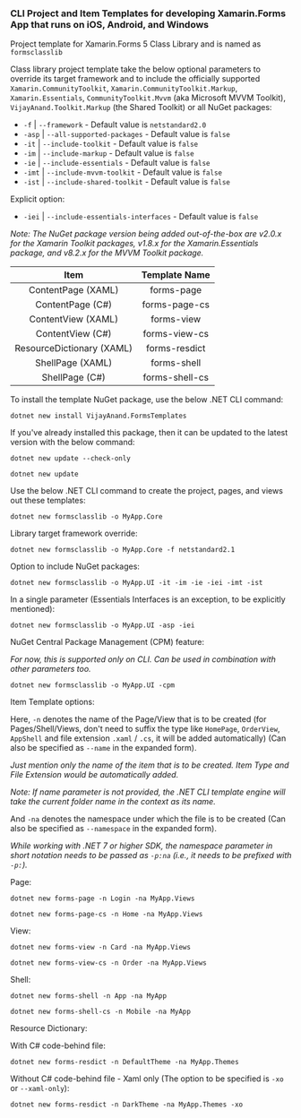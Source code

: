 ### CLI Project and Item Templates for developing Xamarin.Forms App that runs on iOS, Android, and Windows

Project template for Xamarin.Forms 5 Class Library and is named as `formsclasslib`

Class library project template take the below optional parameters to override its target framework and to include the officially supported `Xamarin.CommunityToolkit`, `Xamarin.CommunityToolkit.Markup`, `Xamarin.Essentials`, `CommunityToolkit.Mvvm` (aka Microsoft MVVM Toolkit), `VijayAnand.Toolkit.Markup` (the Shared Toolkit) or all NuGet packages:

* `-f` | `--framework` - Default value is `netstandard2.0`
* `-asp` | `--all-supported-packages` - Default value is `false`
* `-it` | `--include-toolkit` - Default value is `false`
* `-im` | `--include-markup` - Default value is `false`
* `-ie` | `--include-essentials` - Default value is `false`
* `-imt` | `--include-mvvm-toolkit` - Default value is `false`
* `-ist` | `--include-shared-toolkit` - Default value is `false`

Explicit option:

* `-iei` | `--include-essentials-interfaces` - Default value is `false`

*Note: The NuGet package version being added out-of-the-box are v2.0.x for the Xamarin Toolkit packages, v1.8.x for the Xamarin.Essentials package, and v8.2.x for the MVVM Toolkit package.*

|Item|Template Name|
|:---:|:---:|
|ContentPage (XAML)|forms-page|
|ContentPage (C#)|forms-page-cs|
|ContentView (XAML)|forms-view|
|ContentView (C#)|forms-view-cs|
|ResourceDictionary (XAML)|forms-resdict|
|ShellPage (XAML)|forms-shell|
|ShellPage (C#)|forms-shell-cs|

To install the template NuGet package, use the below .NET CLI command:

```shell
dotnet new install VijayAnand.FormsTemplates
```

If you've already installed this package, then it can be updated to the latest version with the below command:

```shell
dotnet new update --check-only
```
```shell
dotnet new update
```

Use the below .NET CLI command to create the project, pages, and views out these templates:

```shell
dotnet new formsclasslib -o MyApp.Core
```

Library target framework override:

```shell
dotnet new formsclasslib -o MyApp.Core -f netstandard2.1
```

Option to include NuGet packages:

```shell
dotnet new formsclasslib -o MyApp.UI -it -im -ie -iei -imt -ist
```

In a single parameter (Essentials Interfaces is an exception, to be explicitly mentioned):

```shell
dotnet new formsclasslib -o MyApp.UI -asp -iei
```

NuGet Central Package Management (CPM) feature:

_For now, this is supported only on CLI. Can be used in combination with other parameters too._

```shell
dotnet new formsclasslib -o MyApp.UI -cpm
```

Item Template options:

Here, `-n` denotes the name of the Page/View that is to be created (for Pages/Shell/Views, don't need to suffix the type like `HomePage`, `OrderView`, `AppShell` and file extension `.xaml` / `.cs`, it will be added automatically) (Can also be specified as `--name` in the expanded form).

*Just mention only the name of the item that is to be created. Item Type and File Extension would be automatically added.*

*Note: If name parameter is not provided, the .NET CLI template engine will take the current folder name in the context as its name.*

And `-na` denotes the namespace under which the file is to be created (Can also be specified as `--namespace` in the expanded form).

*While working with .NET 7 or higher SDK, the namespace parameter in short notation needs to be passed as `-p:na` (i.e., it needs to be prefixed with `-p:`).*

Page:

```shell
dotnet new forms-page -n Login -na MyApp.Views
```
```shell
dotnet new forms-page-cs -n Home -na MyApp.Views
```

View:

```shell
dotnet new forms-view -n Card -na MyApp.Views
```
```shell
dotnet new forms-view-cs -n Order -na MyApp.Views
```

Shell:

```shell
dotnet new forms-shell -n App -na MyApp
```
```shell
dotnet new forms-shell-cs -n Mobile -na MyApp
```

Resource Dictionary:

With C# code-behind file:

```shell
dotnet new forms-resdict -n DefaultTheme -na MyApp.Themes
```

Without C# code-behind file - Xaml only (The option to be specified is `-xo` or `--xaml-only`):

```shell
dotnet new forms-resdict -n DarkTheme -na MyApp.Themes -xo
```
